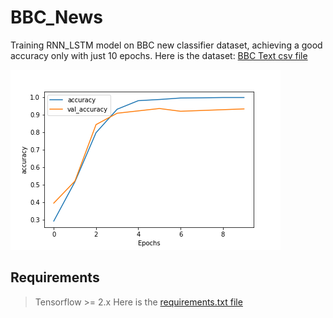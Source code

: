 # BBC_News
Training RNN_LSTM model on BBC new classifier dataset, achieving a good accuracy
only with just 10 epochs. 
Here is the dataset: [BBC Text csv file](bbc-text.csv)

![Plot](graph.png)

## Requirements
>Tensorflow >= 2.x
Here is the [requirements.txt file](requirements.txt)

